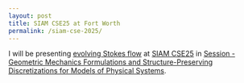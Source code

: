 ```yaml
---
layout: post
title: SIAM CSE25 at Fort Worth
permalink: /siam-cse-2025/
---
```

I will be presenting [evolving Stokes flow](https://www.cambridge.org/core/journals/journal-of-fluid-mechanics/article/stokes-flow-of-an-evolving-fluid-film-with-arbitrary-shape-and-topology/55AE9A6D585A9773312DC5E9A865FD71) at [SIAM CSE25](https://www.siam.org/conferences-events/siam-conferences/cse25/) in [Session - Geometric Mechanics Formulations and Structure-Preserving Discretizations for Models of Physical Systems](https://meetings.siam.org/sess/dsp_programsess.cfm?SESSIONCODE=82494).


<!-- <div style="text-align:center;">
<video width="800" height="500" controls>
  <source src="../assets/videos/production.mp4" type="video/mp4">
</video>
</div> -->


